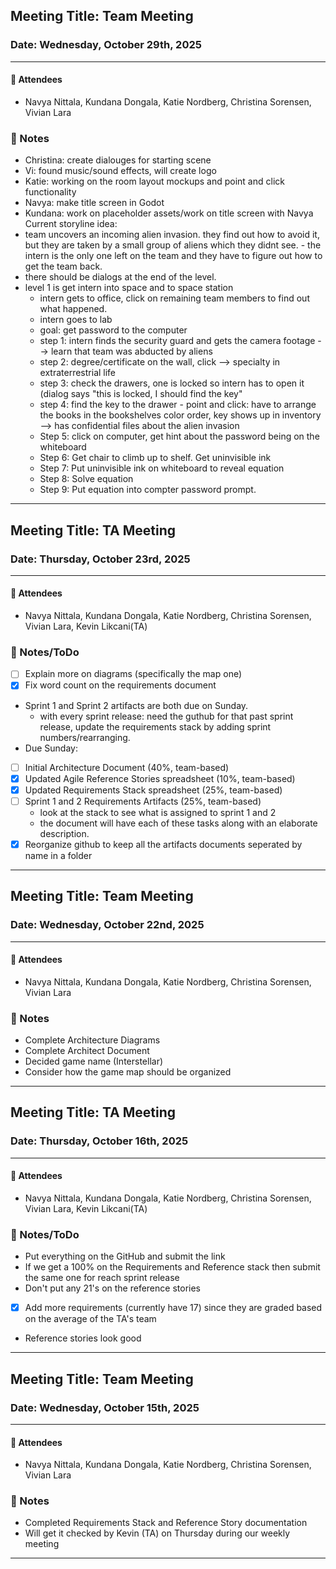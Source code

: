 ## **Meeting Title:** Team Meeting
### **Date:** Wednesday, October 29th, 2025
---
#### 👥 Attendees

- Navya Nittala, Kundana Dongala, Katie Nordberg, Christina Sorensen, Vivian Lara

### 📒 Notes
- Christina: create dialouges for starting scene
- Vi: found music/sound effects, will create logo 
- Katie: working on the room layout mockups and point and click functionality 
- Navya: make title screen in Godot
- Kundana: work on placeholder assets/work on title screen with Navya 
Current storyline idea:
- team uncovers an incoming alien invasion. they find out how to avoid it, but they are taken by a small group of aliens which they didnt see. - the intern is the only one left on the team and they have to figure out how to get the team back.
- there should be dialogs at the end of the level.
- level 1 is get intern into space and to space station
  - intern gets to office, click on remaining team members to find out what happened.
  -  intern goes to lab
  -  goal: get password to the computer
    -  step 1: intern finds the security guard and gets the camera footage --> learn that team was abducted by aliens
    -  step 2: degree/certificate on the wall, click --> specialty in extraterrestrial life
    -  step 3: check the drawers, one is locked so intern has to open it (dialog says "this is locked, I should find the key"
    -  step 4: find the key to the drawer
      - point and click: have to arrange the books in the bookshelves color order, key shows up in inventory --> has confidential files about the alien invasion
    -  Step 5: click on computer, get hint about the password being on the whiteboard
    -  Step 6: Get chair to climb up to shelf. Get uninvisible ink
    -  Step 7: Put uninvisible ink on whiteboard to reveal equation
    -  Step 8: Solve equation
    -  Step 9: Put equation into compter password prompt.

---
## **Meeting Title:** TA Meeting
### **Date:** Thursday, October 23rd, 2025
---
#### 👥 Attendees

- Navya Nittala, Kundana Dongala, Katie Nordberg, Christina Sorensen, Vivian Lara, Kevin Likcani(TA)

### 📒 Notes/ToDo
- [ ] Explain more on diagrams (specifically the map one)
- [X] Fix word count on the requirements document
- Sprint 1 and Sprint 2 artifacts are both due on Sunday.
  - with every sprint release: need the guthub for that past sprint release, update the requirements stack by adding sprint numbers/rearranging.
-  Due Sunday:
  - [ ] Initial Architecture Document (40%, team-based)
  - [X] Updated Agile Reference Stories spreadsheet (10%, team-based)
  - [X] Updated Requirements Stack spreadsheet (25%, team-based)
  - [ ] Sprint 1 and 2 Requirements Artifacts (25%, team-based)
    - look at the stack to see what is assigned to sprint 1 and 2
    - the document will have each of these tasks along with an elaborate description.
- [X] Reorganize github to keep all the artifacts documents seperated by name in a folder
  
---
## **Meeting Title:** Team Meeting
### **Date:** Wednesday, October 22nd, 2025
---
#### 👥 Attendees

- Navya Nittala, Kundana Dongala, Katie Nordberg, Christina Sorensen, Vivian Lara

### 📒 Notes
- Complete Architecture Diagrams
- Complete Architect Document
- Decided game name (Interstellar)
- Consider how the game map should be organized 

---
## **Meeting Title:** TA Meeting
### **Date:** Thursday, October 16th, 2025
---
#### 👥 Attendees

- Navya Nittala, Kundana Dongala, Katie Nordberg, Christina Sorensen, Vivian Lara, Kevin Likcani(TA)

### 📒 Notes/ToDo
- Put everything on the GitHub and submit the link
- If we get a 100% on the Requirements and Reference stack then submit the same one for reach sprint release
- Don't put any 21's on the reference stories
- [X] Add more requirements (currently have 17) since they are graded based on the average of the TA's team
- Reference stories look good
  
---

## **Meeting Title:** Team Meeting
### **Date:** Wednesday, October 15th, 2025
---
#### 👥 Attendees

- Navya Nittala, Kundana Dongala, Katie Nordberg, Christina Sorensen, Vivian Lara

### 📒 Notes
- Completed Requirements Stack and Reference Story documentation
- Will get it checked by Kevin (TA) on Thursday during our weekly meeting
  
---
